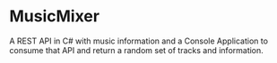 # MusicMixer
A REST API in C# with music information and a Console Application to consume that API and return a random set of tracks and information.
